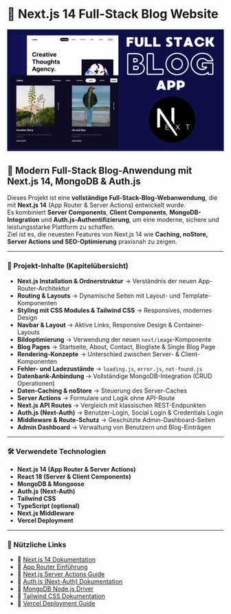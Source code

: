 # 📰 Next.js 14 Full-Stack Blog Website

![Next.js 14 Full Stack Blog Website](https://github.com/ramazanozguven/32_Full-Stack-Blog-Anwendung-mit-Next.js/blob/d720639dbc9088a52631b46125a9b2df195b2bbe/Screenshot%20des%20Projekts.png)

## 🚀 Modern Full-Stack Blog-Anwendung mit Next.js 14, MongoDB & Auth.js

Dieses Projekt ist eine **vollständige Full-Stack-Blog-Webanwendung**, die mit **Next.js 14** (App Router & Server Actions) entwickelt wurde.  
Es kombiniert **Server Components**, **Client Components**, **MongoDB-Integration** und **Auth.js-Authentifizierung**, um eine moderne, sichere und leistungsstarke Plattform zu schaffen.  
Ziel ist es, die neuesten Features von Next.js 14 wie **Caching, noStore, Server Actions und SEO-Optimierung** praxisnah zu zeigen.  

---

### 🧩 Projekt-Inhalte (Kapitelübersicht)

- **Next.js Installation & Ordnerstruktur** → Verständnis der neuen App-Router-Architektur  
- **Routing & Layouts** → Dynamische Seiten mit Layout- und Template-Komponenten  
- **Styling mit CSS Modules & Tailwind CSS** → Responsives, modernes Design  
- **Navbar & Layout** → Aktive Links, Responsive Design & Container-Layouts  
- **Bildoptimierung** → Verwendung der neuen `next/image`-Komponente  
- **Blog Pages** → Startseite, About, Contact, Blogliste & Single Blog Page  
- **Rendering-Konzepte** → Unterschied zwischen Server- & Client-Komponenten  
- **Fehler- und Ladezustände** → `loading.js`, `error.js`, `not-found.js`  
- **Datenbank-Anbindung** → Vollständige MongoDB-Integration (CRUD Operationen)  
- **Daten-Caching & noStore** → Steuerung des Server-Caches  
- **Server Actions** → Formulare und Logik ohne API-Route  
- **Next.js API Routes** → Vergleich mit klassischen REST-Endpunkten  
- **Auth.js (Next-Auth)** → Benutzer-Login, Social Login & Credentials Login  
- **Middleware & Route-Schutz** → Geschützte Admin-Dashboard-Seiten  
- **Admin Dashboard** → Verwaltung von Benutzern und Blog-Einträgen  

---

### 🛠️ Verwendete Technologien

- **Next.js 14 (App Router & Server Actions)**  
- **React 18 (Server & Client Components)**  
- **MongoDB & Mongoose**  
- **Auth.js (Next-Auth)**  
- **Tailwind CSS**  
- **TypeScript (optional)**  
- **Next.js Middleware**  
- **Vercel Deployment**  


---

### 📎 Nützliche Links

- 🔗 [Next.js 14 Dokumentation](https://nextjs.org/docs)  
- 🔗 [App Router Einführung](https://nextjs.org/docs/app)  
- 🔗 [Next.js Server Actions Guide](https://nextjs.org/docs/app/building-your-application/data-fetching/server-actions)  
- 🔗 [Auth.js (Next-Auth) Dokumentation](https://authjs.dev/)  
- 🔗 [MongoDB Node.js Driver](https://www.mongodb.com/docs/drivers/node/current/)  
- 🔗 [Tailwind CSS Dokumentation](https://tailwindcss.com/docs)  
- 🔗 [Vercel Deployment Guide](https://vercel.com/docs)  
